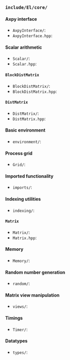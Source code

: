 ### `include/El/core/`

#### Axpy interface

-  `AxpyInterface/`:
-  `AxpyInterface.hpp`:

#### Scalar arithmetic 

-  `Scalar/`:
-  `Scalar.hpp`:

#### `BlockDistMatrix`

-  `BlockDistMatrix/`:
-  `BlockDistMatrix.hpp`:

#### `DistMatrix`

-  `DistMatrix/`:
-  `DistMatrix.hpp`:

#### Basic environment

-  `environment/`:

#### Process grid

-  `Grid/`:

#### Imported functionality

-  `imports/`:

#### Indexing utilities

-  `indexing/`:

#### `Matrix`

-  `Matrix/`:
-  `Matrix.hpp`:

#### Memory

-  `Memory/`:

#### Random number generation

-  `random/`:

#### Matrix view manipulation

-  `views/`:

#### Timings

-  `Timer/`:

#### Datatypes

-  `types/`:
